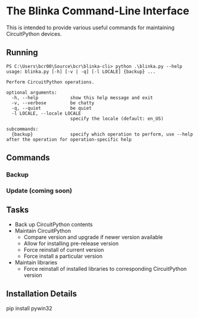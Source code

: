 # The Blinka Command-Line Interface

This is intended to provide various useful commands for maintaining CircuitPython devices.

## Running

```
PS C:\Users\bcr00\Source\bcr\blinka-cli> python .\blinka.py --help
usage: blinka.py [-h] [-v | -q] [-l LOCALE] {backup} ...

Perform CircuitPython operations.

optional arguments:
  -h, --help            show this help message and exit
  -v, --verbose         be chatty
  -q, --quiet           be quiet
  -l LOCALE, --locale LOCALE
                        specify the locale (default: en_US)

subcommands:
  {backup}              specify which operation to perform, use --help after the operation for operation-specific help
```

## Commands

### Backup

### Update (coming soon)

## Tasks

* Back up CircuitPython contents
* Maintain CircuitPython
    * Compare version and upgrade if newer version available
    * Allow for installing pre-release version
    * Force reinstall of current version
    * Force install a particular version
* Maintain libraries
    * Force reinstall of installed libraries to corresponding CircuitPython version

## Installation Details

pip install pywin32
